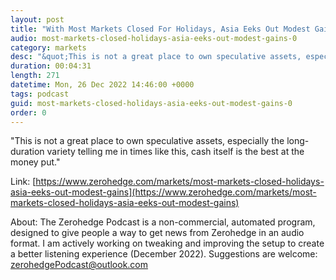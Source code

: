 ```yaml
---
layout: post
title: "With Most Markets Closed For Holidays, Asia Eeks Out Modest Gains"
audio: most-markets-closed-holidays-asia-eeks-out-modest-gains-0
category: markets
desc: "&quot;This is not a great place to own speculative assets, especially the long-duration variety telling me in times like this, cash itself is the best at the money put.&quot;"
duration: 00:04:31
length: 271
datetime: Mon, 26 Dec 2022 14:46:00 +0000
tags: podcast
guid: most-markets-closed-holidays-asia-eeks-out-modest-gains-0
order: 0
---
```

&quot;This is not a great place to own speculative assets, especially the long-duration variety telling me in times like this, cash itself is the best at the money put.&quot;

Link: [https://www.zerohedge.com/markets/most-markets-closed-holidays-asia-eeks-out-modest-gains](https://www.zerohedge.com/markets/most-markets-closed-holidays-asia-eeks-out-modest-gains)

About: The Zerohedge Podcast is a non-commercial, automated program, designed to give people a way to get news from Zerohedge in an audio format.  I am actively working on tweaking and improving the setup to create a better listening experience (December 2022).  Suggestions are welcome: [zerohedgePodcast@outlook.com](mailto:zerohedgePodcast@outlook.com)